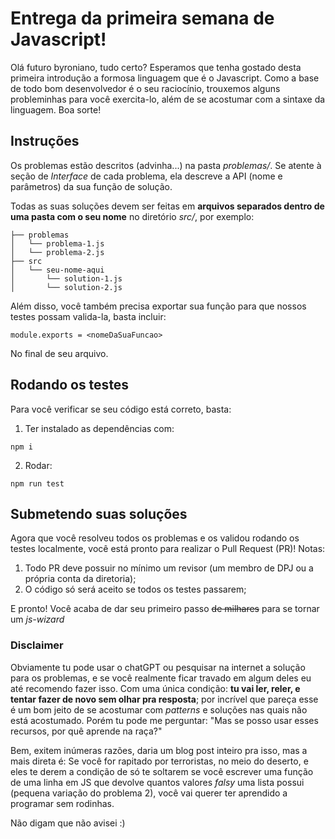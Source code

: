 # Entrega da primeira semana de Javascript!

Olá futuro byroniano, tudo certo? Esperamos que tenha gostado desta primeira
introdução a formosa linguagem que é o Javascript. Como a base de todo bom
desenvolvedor é o seu raciocínio, trouxemos alguns probleminhas para você exercita-lo, 
além de se acostumar com a sintaxe da linguagem. Boa sorte!  

## Instruções

Os problemas estão descritos (advinha...) na pasta _problemas/_. Se atente à seção de _Interface_
de cada problema, ela descreve a API (nome e parâmetros) da sua função de solução.  

Todas as suas soluções devem ser feitas em **arquivos separados dentro de uma pasta 
com o seu nome** no diretório _src/_, por exemplo:

```
├── problemas
│   └── problema-1.js
│   └── problema-2.js 
├── src
│   └── seu-nome-aqui
│       └── solution-1.js
│       └── solution-2.js

```

Além disso, você também precisa exportar sua função para que nossos testes possam valida-la,
basta incluir:

```
module.exports = <nomeDaSuaFuncao>
```

No final de seu arquivo.

## Rodando os testes

Para você verificar se seu código está correto, basta:

1. Ter instalado as dependências com: 
```
npm i
```

2. Rodar:
```
npm run test
```

## Submetendo suas soluções

Agora que você resolveu todos os problemas e os validou rodando os testes localmente, você
está pronto para realizar o Pull Request (PR)! Notas:

1. Todo PR deve possuir no mínimo um revisor (um membro de DPJ ou a própria conta da diretoria);
2. O código só será aceito se todos os testes passarem;


E pronto! Você acaba de dar seu primeiro passo ~~de milhares~~ para se tornar um _js-wizard_


### Disclaimer 

Obviamente tu pode usar o chatGPT ou pesquisar na internet a solução para os problemas,
e se você realmente ficar travado em algum deles eu até recomendo fazer isso. Com uma única
condição: **tu vai ler, reler, e tentar fazer de novo sem olhar pra resposta**; por incrível
que pareça esse é um bom jeito de se acostumar com _patterns_ e soluções nas quais não está
acostumado. Porém tu pode me perguntar: "Mas se posso usar esses recursos, por quê aprende na raça?"

Bem, exitem inúmeras razões, daria um blog post inteiro pra isso, mas a mais direta é: Se você for
rapitado por terroristas, no meio do deserto, e eles te derem a condição de só te soltarem se você 
escrever uma função de uma linha em JS que devolve quantos valores  _falsy_ uma lista 
possui (pequena variação do problema 2), você vai querer ter aprendido a programar sem rodinhas.

Não digam que não avisei :)
